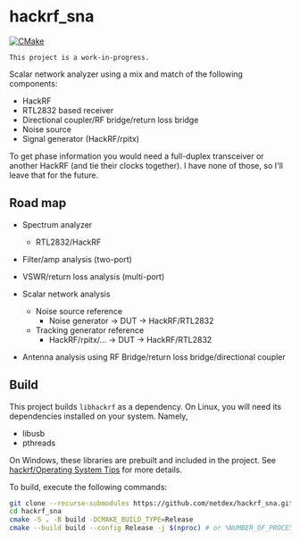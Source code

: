 # hackrf_sna

[![CMake](https://github.com/Netdex/hackrf_sna/workflows/CMake/badge.svg)](https://github.com/Netdex/hackrf_sna/actions?query=workflow%3ACMake)

`This project is a work-in-progress.`

Scalar network analyzer using a mix and match of the following components:
- HackRF
- RTL2832 based receiver
- Directional coupler/RF bridge/return loss bridge
- Noise source
- Signal generator (HackRF/rpitx)

To get phase information you would need a full-duplex transceiver or another HackRF (and tie their clocks together).
I have none of those, so I'll leave that for the future.

## Road map
- Spectrum analyzer
    - RTL2832/HackRF
- Filter/amp analysis (two-port)
- VSWR/return loss analysis (multi-port)

- Scalar network analysis
    - Noise source reference
        - Noise generator -> DUT -> HackRF/RTL2832
    - Tracking generator reference 
        - HackRF/rpitx/... -> DUT -> HackRF/RTL2832

- Antenna analysis using RF Bridge/return loss bridge/directional coupler

## Build
This project builds `libhackrf` as a dependency. On Linux, you will need its dependencies installed on your system. Namely,
- libusb
- pthreads

On Windows, these libraries are prebuilt and included in the project. See [hackrf/Operating System Tips](https://github.com/mossmann/hackrf/wiki/Operating-System-Tips) for more details.

To build, execute the following commands:
```bash
git clone --recurse-submodules https://github.com/netdex/hackrf_sna.git
cd hackrf_sna
cmake -S . -B build -DCMAKE_BUILD_TYPE=Release
cmake --build build --config Release -j $(nproc) # or %NUMBER_OF_PROCESSORS% on Windows
```

